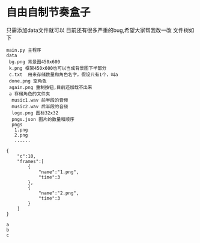 # 自由自制节奏盒子
只需添加data文件就可以
目前还有很多严重的bug,希望大家帮我改一改
文件树如下
```file
main.py 主程序
data
 bg.png 背景图450x600
 k.png 框架450x600也可以当成背景图下半部分
 c.txt  用来存储数量和角色名字，假设只有1个，叫a
 done.png 空角色
 again.png 重制按钮,目前还加载不出来
 a 存储角色的文件夹
  music1.wav 前半段的音频
  music2.wav 后半段的音频
  logo.png 图标32x32
  pngs.json 图片的数量和顺序
  pngs
   1.png
   2.png
   ......
```
```pngs.json例子
{
    "c":10,
    "frames":[
        {
            "name":"1.png",
            "time":3
        },
        {
            "name":"2.png",
            "time":3
        }
    ]
}
```
```c.txt例子
a
b
c
```
